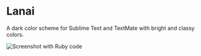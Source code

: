 # Lanai

A dark color scheme for Sublime Text and TextMate with bright and classy colors.

![Screenshot with Ruby code](https://raw.github.com/cseelus/tmTheme-Lanai/master/tmTheme-Lanai_preview.png)
